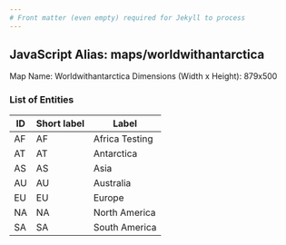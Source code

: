 ```yaml
---
# Front matter (even empty) required for Jekyll to process
---
```


## JavaScript Alias: maps/worldwithantarctica

Map Name: Worldwithantarctica
Dimensions (Width x Height): 879x500





### List of Entities

ID | Short label | Label
---|---|---|
AF|AF|Africa Testing
AT|AT|Antarctica
AS|AS|Asia
AU|AU|Australia
EU|EU|Europe
NA|NA|North America
SA|SA|South America

